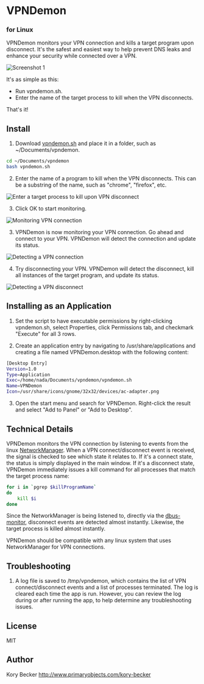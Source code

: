 VPNDemon
=========
### for Linux


VPNDemon monitors your VPN connection and kills a target program upon disconnect. It's the safest and easiest way to help prevent DNS leaks and enhance your security while connected over a VPN.

![Screenshot 1](https://raw.githubusercontent.com/primaryobjects/vpndemon/master/screenshots/screenshot4.png)

It's as simple as this:

- Run vpndemon.sh.
- Enter the name of the target process to kill when the VPN disconnects.

That's it!

Install
---

1. Download [vpndemon.sh](https://raw.githubusercontent.com/primaryobjects/vpndemon/master/vpndemon.sh) and place it in a folder, such as ~/Documents/vpndemon.
 ```sh
 cd ~/Documents/vpndemon
 bash vpndemon.sh
 ```

2. Enter the name of a program to kill when the VPN disconnects. This can be a substring of the name, such as "chrome", "firefox", etc.

 ![Enter a target process to kill upon VPN disconnect](https://raw.githubusercontent.com/primaryobjects/vpndemon/master/screenshots/screenshot1.png)

3. Click OK to start monitoring.

 ![Monitoring VPN connection](https://raw.githubusercontent.com/primaryobjects/vpndemon/master/screenshots/screenshot2.png)

3. VPNDemon is now monitoring your VPN connection. Go ahead and connect to your VPN. VPNDemon will detect the connection and update its status.

 ![Detecting a VPN connection](https://raw.githubusercontent.com/primaryobjects/vpndemon/master/screenshots/screenshot3.png)

4. Try disconnecting your VPN. VPNDemon will detect the disconnect, kill all instances of the target program, and update its status.

 ![Detecting a VPN disconnect](https://raw.githubusercontent.com/primaryobjects/vpndemon/master/screenshots/screenshot4.png)

Installing as an Application
---

1. Set the script to have executable permissions by right-clicking vpndemon.sh, select Properties, click Permissions tab, and checkmark "Execute" for all 3 rows.

2. Create an application entry by navigating to /usr/share/applications and creating a file named VPNDemon.desktop with the following content:
 ```sh
 [Desktop Entry]
 Version=1.0
 Type=Application
 Exec=/home/nada/Documents/vpndemon/vpndemon.sh
 Name=VPNDemon
 Icon=/usr/share/icons/gnome/32x32/devices/ac-adapter.png
 ```

3. Open the start menu and search for VPNDemon. Right-click the result and select "Add to Panel" or "Add to Desktop".

Technical Details
---

VPNDemon monitors the VPN connection by listening to events from the linux [NetworkManager](https://wiki.archlinux.org/index.php/NetworkManager). When a VPN connect/disconnect event is received, the signal is checked to see which state it relates to. If it's a connect state, the status is simply displayed in the main window. If it's a disconnect state, VPNDemon immediately issues a kill command for all processes that match the target process name:

```sh
for i in `pgrep $killProgramName`
do
    kill $i
done
```

Since the NetworkManager is being listened to, directly via the [dbus-monitor](http://dbus.freedesktop.org/doc/dbus-monitor.1.html), disconnect events are detected almost instantly. Likewise, the target process is killed almost instantly.

VPNDemon should be compatible with any linux system that uses NetworkManager for VPN connections.


Troubleshooting
---

1. A log file is saved to /tmp/vpndemon, which contains the list of VPN connect/disconnect events and a list of processes terminated. The log is cleared each time the app is run. However, you can review the log during or after running the app, to help determine any troubleshooting issues.

License
----

MIT

Author
----
Kory Becker
http://www.primaryobjects.com/kory-becker
